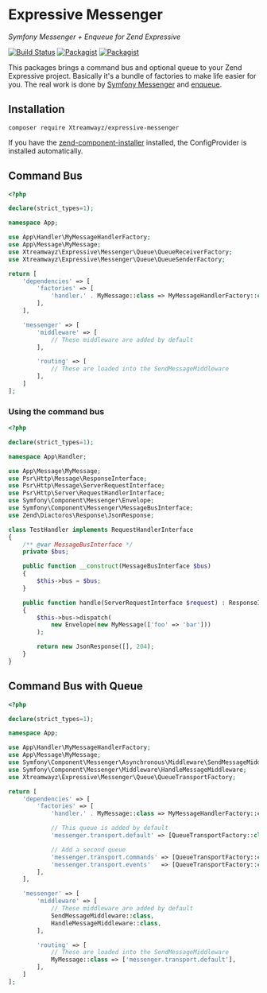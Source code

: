 # Expressive Messenger

_Symfony Messenger + Enqueue for Zend Expressive_

[![Build Status](https://travis-ci.org/xtreamwayz/expressive-messenger.svg)](https://travis-ci.org/xtreamwayz/expressive-messenger)
[![Packagist](https://img.shields.io/packagist/v/xtreamwayz/expressive-messenger.svg)](https://packagist.org/packages/xtreamwayz/expressive-messenger)
[![Packagist](https://img.shields.io/packagist/vpre/xtreamwayz/expressive-messenger.svg)](https://packagist.org/packages/xtreamwayz/expressive-messenger)

This packages brings a command bus and optional queue to your Zend Expressive project. Basically it's a bundle of
factories to make life easier for you. The real work is done by [Symfony Messenger](https://github.com/symfony/messenger)
and [enqueue](https://github.com/php-enqueue/enqueue).

## Installation

    composer require Xtreamwayz/expressive-messenger

If you have the [zend-component-installer](https://github.com/zendframework/zend-component-installer) installed, the
ConfigProvider is installed automatically.

## Command Bus

```php
<?php

declare(strict_types=1);

namespace App;

use App\Handler\MyMessageHandlerFactory;
use App\Message\MyMessage;
use Xtreamwayz\Expressive\Messenger\Queue\QueueReceiverFactory;
use Xtreamwayz\Expressive\Messenger\Queue\QueueSenderFactory;

return [
    'dependencies' => [
        'factories' => [
            'handler.' . MyMessage::class => MyMessageHandlerFactory::class,
        ],
    ],

    'messenger' => [
        'middleware' => [
            // These middleware are added by default
        ],

        'routing' => [
            // These are loaded into the SendMessageMiddleware
        ],
    ]
];
```

### Using the command bus

```php
<?php

declare(strict_types=1);

namespace App\Handler;

use App\Message\MyMessage;
use Psr\Http\Message\ResponseInterface;
use Psr\Http\Message\ServerRequestInterface;
use Psr\Http\Server\RequestHandlerInterface;
use Symfony\Component\Messenger\Envelope;
use Symfony\Component\Messenger\MessageBusInterface;
use Zend\Diactoros\Response\JsonResponse;

class TestHandler implements RequestHandlerInterface
{
    /** @var MessageBusInterface */
    private $bus;

    public function __construct(MessageBusInterface $bus)
    {
        $this->bus = $bus;
    }

    public function handle(ServerRequestInterface $request) : ResponseInterface
    {
        $this->bus->dispatch(
            new Envelope(new MyMessage(['foo' => 'bar']))
        );

        return new JsonResponse([], 204);
    }
}
```

## Command Bus with Queue

```php
<?php

declare(strict_types=1);

namespace App;

use App\Handler\MyMessageHandlerFactory;
use App\Message\MyMessage;
use Symfony\Component\Messenger\Asynchronous\Middleware\SendMessageMiddleware;
use Symfony\Component\Messenger\Middleware\HandleMessageMiddleware;
use Xtreamwayz\Expressive\Messenger\Queue\QueueTransportFactory;

return [
    'dependencies' => [
        'factories' => [
            'handler.' . MyMessage::class => MyMessageHandlerFactory::class,

            // This queue is added by default
            'messenger.transport.default' => [QueueTransportFactory::class, 'messenger.transport.default'],

            // Add a second queue
            'messenger.transport.commands' => [QueueTransportFactory::class, 'messenger.transport.commands'],
            'messenger.transport.events'   => [QueueTransportFactory::class, 'messenger.transport.events'],
        ],
    ],

    'messenger' => [
        'middleware' => [
            // These middleware are added by default
            SendMessageMiddleware::class,
            HandleMessageMiddleware::class,
        ],

        'routing' => [
            // These are loaded into the SendMessageMiddleware
            MyMessage::class => ['messenger.transport.default'],
        ],
    ]
];
```
